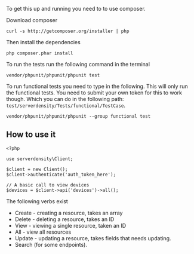 To get this up and running you need to to use composer. 

Download composer

    curl -s http://getcomposer.org/installer | php

Then install the dependencies
    
    php composer.phar install

To run the tests run the following command in the terminal
    
    vendor/phpunit/phpunit/phpunit test

To run functional tests you need to type in the following. This will only run the functional tests. You need to submit your own token for this to work though. Which you can do in the following path: `test/serverdensity/Tests/functional/TestCase`.

    vendor/phpunit/phpunit/phpunit --group functional test

## How to use it

    <?php

    use serverdensity\Client;
    
    $client = new Client();
    $client->authenticate('auth_token_here');
    
    // A basic call to view devices
    $devices = $client->api('devices')->all();
    

The following verbs exist
* Create - creating a resource, takes an array
* Delete - deleting a resource, takes an ID
* View - viewing a single resource, taken an ID
* All - view all resources
* Update - updating a resource, takes fields that needs updating. 
* Search (for some endpoints). 
